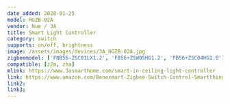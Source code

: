 ```yaml
---
date_added: 2020-01-25
model: HGZB-02A
vendor: Nue / 3A 
title: Smart Light Controller
category: switch
supports: on/off, brightness
image: /assets/images/devices/3A_HGZB-02A.jpg
zigbeemodel: ['FNB56-ZSC01LX1.2', 'FB56+ZSW05HG1.2', 'FB56+ZSC04HG1.0']
compatible: [z2m, zha]
mlink: https://www.3asmarthome.com/smart-in-ceiling-light-controller
link: https://www.amazon.com/Benexmart-Zigbee-Switch-Control-Smartthings/dp/B07LGV9MH5
link2: 
link3: 
---
```

